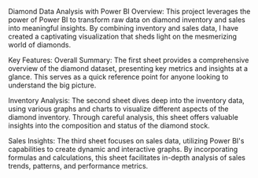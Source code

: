 Diamond Data Analysis with Power BI
Overview:
This project leverages the power of Power BI to transform raw data on diamond inventory and sales into meaningful insights. By combining inventory and sales data, I have created a captivating visualization that sheds light on the mesmerizing world of diamonds.

Key Features:
Overall Summary: The first sheet provides a comprehensive overview of the diamond dataset, presenting key metrics and insights at a glance. This serves as a quick reference point for anyone looking to understand the big picture.

Inventory Analysis: The second sheet dives deep into the inventory data, using various graphs and charts to visualize different aspects of the diamond inventory. Through careful analysis, this sheet offers valuable insights into the composition and status of the diamond stock.

Sales Insights: The third sheet focuses on sales data, utilizing Power BI's capabilities to create dynamic and interactive graphs. By incorporating formulas and calculations, this sheet facilitates in-depth analysis of sales trends, patterns, and performance metrics.
